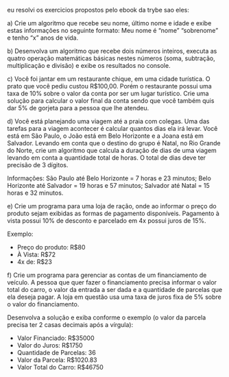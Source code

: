 eu resolvi os exercicios propostos pelo ebook da trybe sao eles:

a) Crie um algoritmo que recebe seu nome, último nome e idade e exibe estas informações no
seguinte formato: Meu nome é “nome” “sobrenome” e tenho “x” anos de vida.

b) Desenvolva um algoritmo que recebe dois
números inteiros, executa as quatro operação
matemáticas básicas nestes números (soma,
subtração, multiplicação e divisão) e exibe os
resultados no console.

c) Você foi jantar em um restaurante chique,
em uma cidade turística. O prato que você
pediu custou R$100,00. Porém o restaurante
possui uma taxa de 10% sobre o valor da conta
por ser um lugar turístico. Crie uma solução
para calcular o valor final da conta sendo que
você também quis dar 5% de gorjeta para a
pessoa que lhe atendeu.

d) Você está planejando uma viagem até a praia
com colegas. Uma das tarefas para a viagem
acontecer é calcular quantos dias ela irá levar.
Você está em São Paulo, o João está em Belo
Horizonte e a Joana está em Salvador. Levando
em conta que o destino do grupo é Natal, no
Rio Grande do Norte, crie um algoritmo que
calcula a duração de dias de uma viagem
levando em conta a quantidade total de horas.
O total de dias deve ter precisão de 3 dígitos.

Informações:
São Paulo até Belo Horizonte = 7 horas e 23
minutos;
Belo Horizonte até Salvador = 19 horas e 57
minutos;
Salvador até Natal = 15 horas e 32 minutos.

e) Crie um programa para uma loja de ração,
onde ao informar o preço do produto sejam
exibidas as formas de pagamento disponíveis.
Pagamento à vista possui 10% de desconto e
parcelado em 4x possui juros de 15%.

Exemplo:
- Preço do produto: R$80
- À Vista: R$72
- 4x de: R$23

f) Crie um programa para gerenciar as contas
de um financiamento de veículo. A pessoa que
quer fazer o financiamento precisa informar
o valor total do carro, o valor da entrada a ser
dada e a quantidade de parcelas que ela deseja
pagar. A loja em questão usa uma taxa de juros
fixa de 5% sobre o valor do financiamento.

Desenvolva a solução e exiba conforme o
exemplo (o valor da parcela precisa ter 2 casas
decimais após a vírgula):
- Valor Financiado: R$35000
- Valor do Juros: R$1750
- Quantidade de Parcelas: 36
- Valor da Parcela: R$1020.83
- Valor Total do Carro: R$46750
